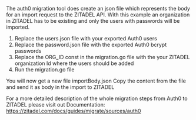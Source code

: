 The auth0 migration tool does create an json file which represents the body for an import request to the ZITADEL API.
With this example an organization in ZITADEL has to be existing and only the users with passwords will be imported.

1. Replace the users.json file with your exported Auth0 users
2. Replace the password.json file with the exported Auth0 bcrypt passwords
3. Replace the ORG_ID const in the migration.go file with the your ZITADEL organization Id where the users should be added
4. Run the migration.go file

You will now get a new file importBody.json
Copy the content from the file and send it as body in the import to ZITADEL

For a more detailed description of the whole migration steps from Auth0 to ZITADEL please visit out Documentation:
https://zitadel.com/docs/guides/migrate/sources/auth0